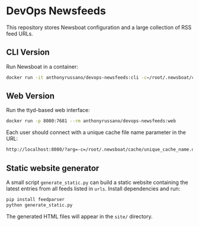 # DevOps Newsfeeds

This repository stores Newsboat configuration and a large collection of RSS feed URLs.

## CLI Version

Run Newsboat in a container:

```bash
docker run -it anthonyrussano/devops-newsfeeds:cli -c=/root/.newsboat/cache/cache.db
```

## Web Version

Run the ttyd-based web interface:

```bash
docker run -p 8080:7681 --rm anthonyrussano/devops-newsfeeds:web
```

Each user should connect with a unique cache file name parameter in the URL:

```bash
http://localhost:8080/?arg=-c=/root/.newsboat/cache/unique_cache_name.db
```

## Static website generator

A small script `generate_static.py` can build a static website containing the latest entries from all feeds listed in `urls`.
Install dependencies and run:

```bash
pip install feedparser
python generate_static.py
```

The generated HTML files will appear in the `site/` directory.
